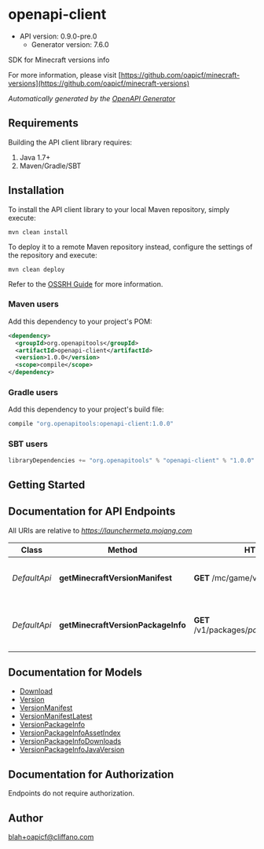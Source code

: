 # openapi-client


- API version: 0.9.0-pre.0
  - Generator version: 7.6.0

SDK for Minecraft versions info

  For more information, please visit [https://github.com/oapicf/minecraft-versions](https://github.com/oapicf/minecraft-versions)

*Automatically generated by the [OpenAPI Generator](https://openapi-generator.tech)*

## Requirements

Building the API client library requires:
1. Java 1.7+
2. Maven/Gradle/SBT

## Installation

To install the API client library to your local Maven repository, simply execute:

```shell
mvn clean install
```

To deploy it to a remote Maven repository instead, configure the settings of the repository and execute:

```shell
mvn clean deploy
```

Refer to the [OSSRH Guide](http://central.sonatype.org/pages/ossrh-guide.html) for more information.

### Maven users

Add this dependency to your project's POM:

```xml
<dependency>
  <groupId>org.openapitools</groupId>
  <artifactId>openapi-client</artifactId>
  <version>1.0.0</version>
  <scope>compile</scope>
</dependency>
```

### Gradle users

Add this dependency to your project's build file:

```groovy
compile "org.openapitools:openapi-client:1.0.0"
```

### SBT users

```scala
libraryDependencies += "org.openapitools" % "openapi-client" % "1.0.0"
```

## Getting Started

## Documentation for API Endpoints

All URIs are relative to *https://launchermeta.mojang.com*

Class | Method | HTTP request | Description
------------ | ------------- | ------------- | -------------
*DefaultApi* | **getMinecraftVersionManifest** | **GET** /mc/game/version_manifest.json | Get Minecraft version manifest
*DefaultApi* | **getMinecraftVersionPackageInfo** | **GET** /v1/packages/${packageId}/${versionId}.json | Get Minecraft version package info


## Documentation for Models

 - [Download](Download.md)
 - [Version](Version.md)
 - [VersionManifest](VersionManifest.md)
 - [VersionManifestLatest](VersionManifestLatest.md)
 - [VersionPackageInfo](VersionPackageInfo.md)
 - [VersionPackageInfoAssetIndex](VersionPackageInfoAssetIndex.md)
 - [VersionPackageInfoDownloads](VersionPackageInfoDownloads.md)
 - [VersionPackageInfoJavaVersion](VersionPackageInfoJavaVersion.md)


<a id="documentation-for-authorization"></a>
## Documentation for Authorization

Endpoints do not require authorization.


## Author

blah+oapicf@cliffano.com

